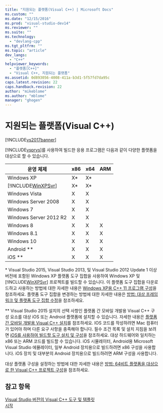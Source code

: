 ```yaml
---
title: "지원되는 플랫폼(Visual C++) | Microsoft Docs"
ms.custom: ""
ms.date: "12/15/2016"
ms.prod: "visual-studio-dev14"
ms.reviewer: ""
ms.suite: ""
ms.technology: 
  - "devlang-cpp"
ms.tgt_pltfrm: ""
ms.topic: "article"
dev_langs: 
  - "C++"
helpviewer_keywords: 
  - "플랫폼[C++]"
  - "Visual C++, 지원되는 플랫폼"
ms.assetid: 0d893056-4008-411a-b3d1-5f57fd7da95c
caps.latest.revision: 22
caps.handback.revision: 22
author: "mikeblome"
ms.author: "mblome"
manager: "ghogen"
---
```

# 지원되는 플랫폼(Visual C++)
[!INCLUDE[vs2017banner](../assembler/inline/includes/vs2017banner.md)]

[!INCLUDE[vsprvs](../assembler/masm/includes/vsprvs_md.md)]를 사용하여 빌드한 응용 프로그램은 다음과 같이 다양한 플랫폼을 대상으로 할 수 있습니다.  
  
|운영 체제|x86|x64|ARM|  
|-----------|---------|---------|---------|  
|Windows XP|X\*|X\*||  
|[!INCLUDE[WinXPSvr](../build/includes/winxpsvr_md.md)]|X\*|X\*||  
|Windows Vista|X|X||  
|Windows Server 2008|X|X||  
|Windows 7|X|X||  
|Windows Server 2012 R2|X|X||  
|Windows 8|X|X|X|  
|Windows 8.1|X|X|X|  
|Windows 10|X|X|X|  
|Android \*\*|X|X|X|  
|iOS \*\*|X|X|X|  
  
 \* Visual Studio 2015, Visual Studio 2013, 및 Visual Studio 2012 Update 1 이상 버전에 포함된 Windows XP 플랫폼 도구 집합을 사용하여 Windows XP 및 [!INCLUDE[WinXPSvr](../build/includes/winxpsvr_md.md)] 프로젝트를 빌드할 수 있습니다.  이 플랫폼 도구 집합을 다운로드하고 사용하는 방법에 대한 자세한 내용은 [Windows XP용 C\+\+ 11 프로그램 구성](../build/configuring-programs-for-windows-xp.md)을 참조하세요.  플랫폼 도구 집합을 변경하는 방법에 대한 자세한 내용은 [방법: 대상 프레임워크 및 플랫폼 도구 집합 수정](../build/how-to-modify-the-target-framework-and-platform-toolset.md)을 참조하세요.  
  
 \*\* Visual Studio 2015 설치의 선택 사항인 플랫폼 간 모바일 개발용 Visual C\+\+ 구성 요소를 대상 iOS 또는 Android 플랫폼에 설치할 수 있습니다.  자세한 내용은 [플랫폼 간 모바일 개발용 Visual C\+\+ 설치](../Topic/Install%20Visual%20C++%20for%20Cross-Platform%20Mobile%20Development.md)를 참조하세요.  IOS 코드를 작성하려면 Mac 컴퓨터가 있어야 하며 다른 요구 사항을 충족해야 합니다.  필수 조건 목록 및 설치 지침을 보려면 [iOS를 사용하여 빌드할 도구 설치 및 구성](../Topic/Install%20And%20Configure%20Tools%20to%20Build%20using%20iOS.md)을 참조하세요.  대상 하드웨어와 일치하는 x86 또는 ARM 코드를 빌드할 수 있습니다.  iOS 시뮬레이터, Android용 Microsoft Visual Studio 에뮬레이터, 일부 Android 장치용으로 빌드하려면 x86 구성을 사용합니다.  iOS 장치 및 대부분의 Android 장치용으로 빌드하려면 ARM 구성을 사용합니다.  
  
 대상 플랫폼 구성을 설정하는 방법에 대한 자세한 내용은 [방법: 64비트 플랫폼을 대상으로 한 Visual C\+\+ 프로젝트 구성](../build/how-to-configure-visual-cpp-projects-to-target-64-bit-platforms.md)을 참조하세요.  
  
## 참고 항목  
 [Visual Studio 버전의 Visual C\+\+ 도구 및 템플릿](../ide/visual-cpp-tools-and-templates-in-visual-studio-editions.md)   
 [시작](../misc/getting-started-with-visual-cpp-in-visual-studio-2015.md)